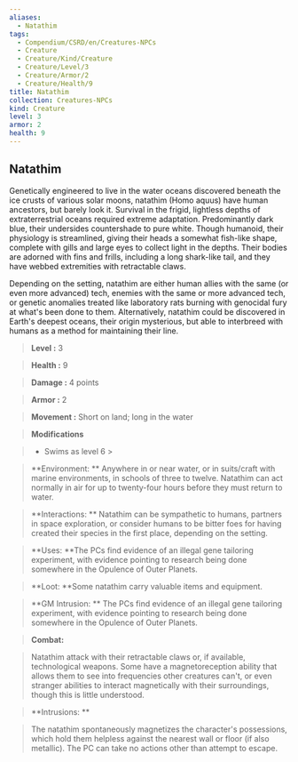 ```yaml
---
aliases:
  - Natathim
tags:
  - Compendium/CSRD/en/Creatures-NPCs
  - Creature
  - Creature/Kind/Creature
  - Creature/Level/3
  - Creature/Armor/2
  - Creature/Health/9
title: Natathim
collection: Creatures-NPCs
kind: Creature
level: 3
armor: 2
health: 9
---
```

## Natathim    
Genetically engineered to live in the water oceans discovered beneath the ice crusts of various solar moons, natathim (Homo aquus) have human ancestors, but barely look it. Survival in the frigid, lightless depths of extraterrestrial oceans required extreme adaptation. Predominantly dark blue, their undersides countershade to pure white. Though humanoid, their physiology is streamlined, giving their heads a somewhat fish-like shape, complete with gills and large eyes to collect light in the depths. Their bodies are adorned with fins and frills, including a long shark-like tail, and they have webbed extremities with retractable claws.   
Depending on the setting, natathim are either human allies with the same (or even more advanced) tech, enemies with the same or more advanced tech, or genetic anomalies treated like laboratory rats burning with genocidal fury at what's been done to them. Alternatively, natathim could be discovered in Earth's deepest oceans, their origin mysterious, but able to interbreed with humans as a method for maintaining their line.    
  
    
> **Level :** 3    
> **Health :** 9    
> **Damage :** 4 points    
> **Armor :** 2    
> **Movement :** Short on land; long in the water    
> **Modifications**    
>- Swims as level 6 >  
>    
> **Environment: ** Anywhere in or near water, or in suits/craft with marine environments, in schools of three to twelve. Natathim can act normally in air for up to twenty-four hours before they must return to water.    
> **Interactions: ** Natathim can be sympathetic to humans, partners in space exploration, or consider humans to be bitter foes for having created their species in the first place, depending on the setting.    
> **Uses: **The PCs find evidence of an illegal gene tailoring experiment, with evidence pointing to research being done somewhere in the Opulence of Outer Planets.    
> **Loot: **Some natathim carry valuable items and equipment.    
> **GM Intrusion: ** The PCs find evidence of an illegal gene tailoring experiment, with evidence pointing to research being done somewhere in the Opulence of Outer Planets.    
  
> **Combat:**   
> Natathim attack with their retractable claws or, if available, technological weapons. Some have a magnetoreception ability that allows them to see into frequencies other creatures can't, or even stranger abilities to interact magnetically with their surroundings, though this is little understood.    
    
  
> **Intrusions: **   
> The natathim spontaneously magnetizes the character's possessions, which hold them helpless against the nearest wall or floor (if also metallic). The PC can take no actions other than attempt to escape.    
